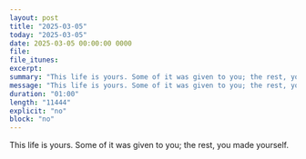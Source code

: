 ```yaml
---
layout: post
title: "2025-03-05"
today: "2025-03-05"
date: 2025-03-05 00:00:00 0000
file:
file_itunes:
excerpt:
summary: "This life is yours. Some of it was given to you; the rest, you made yourself."
message: "This life is yours. Some of it was given to you; the rest, you made yourself."
duration: "01:00"
length: "11444"
explicit: "no"
block: "no"
---
```

This life is yours. Some of it was given to you; the rest, you made yourself.

